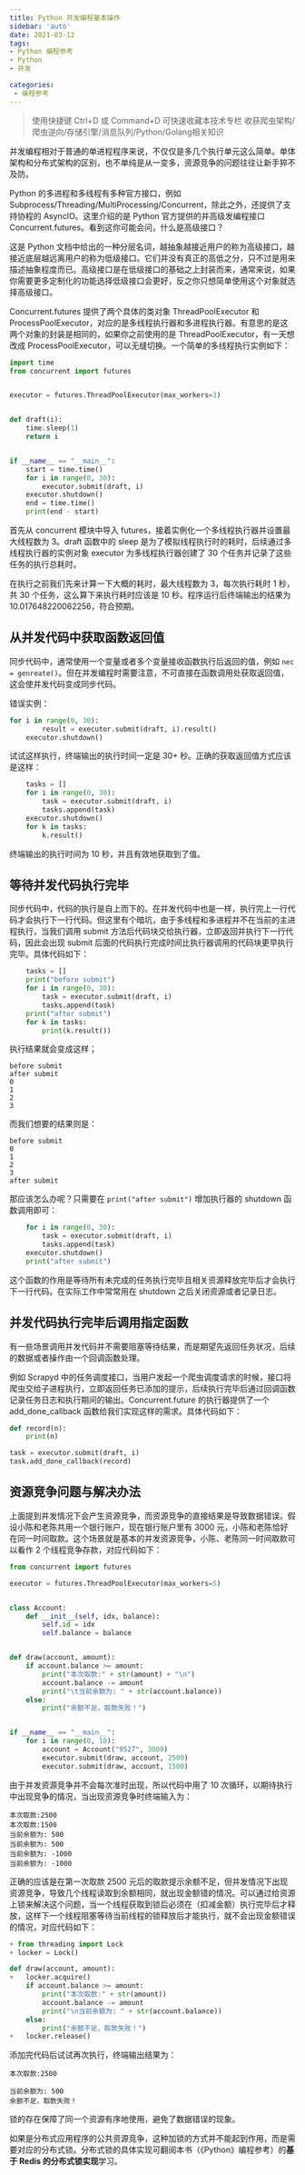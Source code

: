 ```yaml
---
title: Python 并发编程基本操作
sidebar: 'auto'
date: 2021-03-12
tags:
- Python 编程参考
- Python
- 并发

categories:
 - 编程参考
---
```



> 使用快捷键 Ctrl+D 或 Command+D 可快速收藏本技术专栏 收获爬虫架构/爬虫逆向/存储引擎/消息队列/Python/Golang相关知识



并发编程相对于普通的单进程程序来说，不仅仅是多几个执行单元这么简单。单体架构和分布式架构的区别，也不单纯是从一变多，资源竞争的问题往往让新手猝不及防。


Python 的多进程和多线程有多种官方接口，例如 Subprocess/Threading/MultiProcessing/Concurrent，除此之外，还提供了支持协程的 AsyncIO。这里介绍的是 Python 官方提供的并高级发编程接口 Concurrent.futures。看到这你可能会问，什么是高级接口？


这是 Python 文档中给出的一种分层名词，越抽象越接近用户的称为高级接口，越接近底层越远离用户的称为低级接口。它们并没有真正的高低之分，只不过是用来描述抽象程度而已。高级接口是在低级接口的基础之上封装而来，通常来说，如果你需要更多定制化的功能选择低级接口会更好，反之你只想简单使用这个对象就选择高级接口。


Concurrent.futures 提供了两个具体的类对象 ThreadPoolExecutor 和 ProcessPoolExecutor，对应的是多线程执行器和多进程执行器。有意思的是这两个对象的封装是相同的，如果你之前使用的是 ThreadPoolExecutor，有一天想改成 ProcessPoolExecutor，可以无缝切换。一个简单的多线程执行实例如下：
```python
import time
from concurrent import futures


executor = futures.ThreadPoolExecutor(max_workers=3)


def draft(i):
    time.sleep(1)
    return i


if __name__ == "__main__":
    start = time.time()
    for i in range(0, 30):
        executor.submit(draft, i)
    executor.shutdown()
    end = time.time()
    print(end - start)
```
首先从 concurrent 模块中导入 futures，接着实例化一个多线程执行器并设置最大线程数为 3。draft 函数中的 sleep 是为了模拟线程执行时的耗时，后续通过多线程执行器的实例对象 executor 为多线程执行器创建了 30 个任务并记录了这些任务的执行总耗时。


在执行之前我们先来计算一下大概的耗时，最大线程数为 3，每次执行耗时 1 秒，共 30 个任务，这么算下来执行耗时应该是 10 秒。程序运行后终端输出的结果为 10.017648220062256，符合预期。


## 从并发代码中获取函数返回值


同步代码中，通常使用一个变量或者多个变量接收函数执行后返回的值，例如 `nec = genreate()`。但在并发编程时需要注意，不可直接在函数调用处获取返回值，这会使并发代码变成同步代码。


错误实例：
```python
for i in range(0, 30):
        result = executor.submit(draft, i).result()
    executor.shutdown()
```
试试这样执行，终端输出的执行时间一定是 30+ 秒。正确的获取返回值方式应该是这样：
```python
    tasks = []
    for i in range(0, 30):
        task = executor.submit(draft, i)
        tasks.append(task)
    executor.shutdown()
    for k in tasks:
        k.result()
```
终端输出的执行时间为 10 秒，并且有效地获取到了值。


## 等待并发代码执行完毕


同步代码中，代码的执行是自上而下的。在并发代码中也是一样，执行完上一行代码才会执行下一行代码。但这里有个暗坑，由于多线程和多进程并不在当前的主进程执行，当我们调用 submit 方法后代码块交给执行器，立即返回并执行下一行代码，因此会出现 submit 后面的代码执行完成时间比执行器调用的代码块更早执行完毕。具体代码如下：
```python
    tasks = []
    print("before submit")
    for i in range(0, 30):
        task = executor.submit(draft, i)
        tasks.append(task)
    print("after submit")
    for k in tasks:
        print(k.result())
```
执行结果就会变成这样；
```
before submit
after submit
0
1
2
3
```
而我们想要的结果则是：
```
before submit
0
1
2
3
after submit
```
那应该怎么办呢？只需要在 `print("after submit")` 增加执行器的 shutdown 函数调用即可：
```python
    for i in range(0, 30):
        task = executor.submit(draft, i)
        tasks.append(task)
    executor.shutdown()
    print("after submit")
```
这个函数的作用是等待所有未完成的任务执行完毕且相关资源释放完毕后才会执行下一行代码。在实际工作中常常用在 shutdown 之后关闭资源或者记录日志。


## 并发代码执行完毕后调用指定函数


有一些场景调用并发代码并不需要阻塞等待结果，而是期望先返回任务状况，后续的数据或者操作由一个回调函数处理。


例如 Scrapyd 中的任务调度接口，当用户发起一个爬虫调度请求的时候，接口将爬虫交给子进程执行，立即返回任务已添加的提示，后续执行完毕后通过回调函数记录任务日志和执行期间的输出。Concurrent.future 的执行器提供了一个 add_done_callback 函数给我们实现这样的需求。具体代码如下：
```python
def record(n):
    print(n)

task = executor.submit(draft, i)
task.add_done_callback(record)
```


## 资源竞争问题与解决办法


上面提到并发情况下会产生资源竞争，而资源竞争的直接结果是导致数据错误。假设小陈和老陈共用一个银行账户，现在银行账户里有 3000 元，小陈和老陈恰好在同一时间取款。这个场景就是基本的并发资源竞争，小陈、老陈同一时间取款可以看作 2 个线程竞争存款，对应代码如下：
```python
from concurrent import futures

executor = futures.ThreadPoolExecutor(max_workers=5)


class Account:
    def __init__(self, idx, balance):
        self.id = idx
        self.balance = balance


def draw(account, amount):
    if account.balance >= amount:
        print("本次取款:" + str(amount) + "\n")
        account.balance -= amount
        print("\t当前余额为: " + str(account.balance))
    else:
        print("余额不足，取款失败！")


if __name__ == "__main__":
    for i in range(0, 10):
        account = Account("9527", 3000)
        executor.submit(draw, account, 2500)
        executor.submit(draw, account, 1500)
```
由于并发资源竞争并不会每次准时出现，所以代码中用了 10 次循环，以期待执行中出现竞争的情况，当出现资源竞争时终端输入为：
```
本次取款:2500
本次取款:1500
当前余额为: 500	
当前余额为: 500
当前余额为: -1000	
当前余额为: -1000
```
正确的应该是在第一次取款 2500 元后的取款提示余额不足，但并发情况下出现资源竞争，导致几个线程读取到余额相同，就出现金额错的情况。可以通过给资源上锁来解决这个问题，当一个线程获取到锁后必须在（扣减金额）执行完毕后才释放，这样下一个线程阻塞等待当前线程的锁释放后才能执行，就不会出现金额错误的情况，对应代码如下：
```python
+ from threading import Lock
+ locker = Lock()

def draw(account, amount):
+   locker.acquire()
    if account.balance >= amount:
        print("本次取款:" + str(amount))
        account.balance -= amount
        print("\n当前余额为: " + str(account.balance))
    else:
        print("余额不足，取款失败！")
+   locker.release()
```
添加完代码后试试再次执行，终端输出结果为：
```
本次取款:2500

当前余额为: 500
余额不足，取款失败！
```
锁的存在保障了同一个资源有序地使用，避免了数据错误的现象。


如果是分布式应用程序的公共资源竞争，这种加锁的方式并不能起到作用，而是需要对应的分布式锁。分布式锁的具体实现可翻阅本书（《Python》编程参考）的**基于 Redis 的分布式锁实现**学习。


<Vssue :title="$title" />
